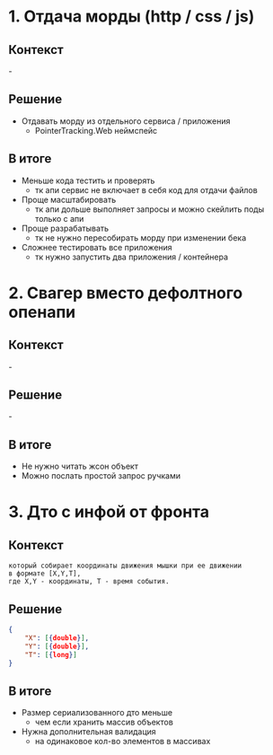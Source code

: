 # 1. Отдача морды (http / css / js)
## Контекст
\-
## Решение
- Отдавать морду из отдельного сервиса / приложения
    - PointerTracking.Web неймспейс
## В итоге
- Меньше кода тестить и проверять
    - тк апи сервис не включает в себя код для отдачи файлов
- Проще масштабировать
    - тк апи дольше выполняет запросы и можно скейлить поды только с апи
- Проще разрабатывать
    - тк не нужно пересобирать морду при изменении бека
- Сложнее тестировать все приложения
    - тк нужно запустить два приложения / контейнера


# 2. Свагер вместо дефолтного опенапи
## Контекст
\-
## Решение
\-
## В итоге
- Не нужно читать жсон объект
- Можно послать простой запрос ручками

# 3. Дто с инфой от фронта
## Контекст
```
который собирает координаты движения мышки при ее движении
в формате [X,Y,T],
где X,Y - координаты, T - время события.
```
## Решение
```json
{
    "X": [{double}],
    "Y": [{double}],
    "T": [{long}]
}
```
## В итоге
- Размер сериализованного дто меньше
    - чем если хранить массив объектов
- Нужна дополнительная валидация
    - на одинаковое кол-во элементов в массивах